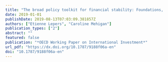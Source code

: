 ```yaml
---
title: "The broad policy toolkit for financial stability: Foundations, fences, and fire doors"
date: 2019-01-01
publishDate: 2019-08-13T07:03:09.381857Z
authors: ["Etienne Lepers", "Caroline Mehigan"]
publication_types: ["2"]
abstract: ""
featured: false
publication: "*OECD Working Paper on International Investment*"
url_pdf: "https://dx.doi.org/10.1787/9188f06a-en"
doi: "10.1787/9188f06a-en"
---
```


